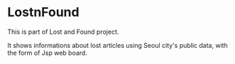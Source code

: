 # LostnFound

This is part of Lost and Found project.

It shows informations about lost articles using Seoul city's public data, with the form of Jsp web board.
